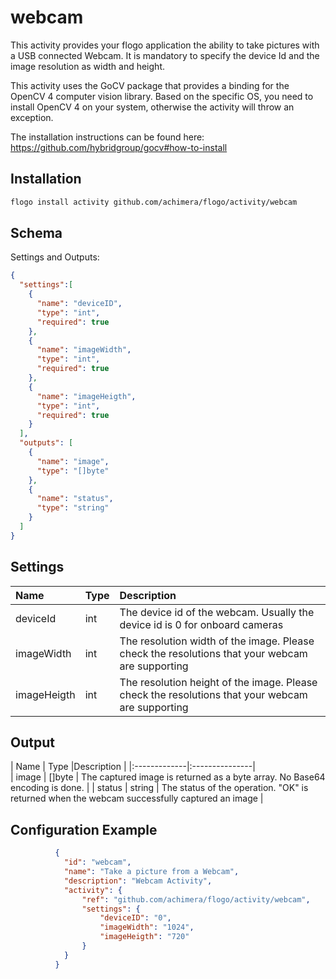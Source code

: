 # webcam
This activity provides your flogo application the ability to take pictures with a USB connected Webcam.
It is mandatory to specify the device Id and the image resolution as width and height.

This activity uses the GoCV package that provides a binding for the OpenCV 4 computer vision library. Based
on the specific OS, you need to install OpenCV 4 on your system, otherwise the activity will throw an exception.

The installation instructions can be found here: https://github.com/hybridgroup/gocv#how-to-install

## Installation

```bash
flogo install activity github.com/achimera/flogo/activity/webcam
```

## Schema
Settings and Outputs:

```json
{
  "settings":[
    {
      "name": "deviceID",
      "type": "int",
      "required": true
	},
	{
      "name": "imageWidth",
      "type": "int",
      "required": true
	},
	{
      "name": "imageHeigth",
      "type": "int",
      "required": true
    }
  ],
  "outputs": [
    {
      "name": "image",
      "type": "[]byte"
    },
  	{
      "name": "status",
      "type": "string"
    }
  ]
}
```
## Settings
| Name         | Type | Description    |
|:-------------|:-----|:---------------|        
| deviceId     | int  | The device id of the webcam. Usually the device id is 0 for onboard cameras |
| imageWidth   | int  | The resolution width of the image. Please check the resolutions that your webcam are supporting |
| imageHeigth  | int  | The resolution height of the image. Please check the resolutions that your webcam are supporting |

## Output
| Name      | Type |Description    |
|:-------------|:---------------|        
| image   | []byte | The captured image is returned as a byte array. No Base64 encoding is done. |
| status  | string | The status of the operation. "OK" is returned when the webcam successfully captured an image | 

## Configuration Example

```json
          {
            "id": "webcam",
            "name": "Take a picture from a Webcam",
            "description": "Webcam Activity",
            "activity": {
            	"ref": "github.com/achimera/flogo/activity/webcam",
              	"settings": {
					"deviceID": "0",
					"imageWidth": "1024",
					"imageHeigth": "720"
              	}
            }
          }
```

